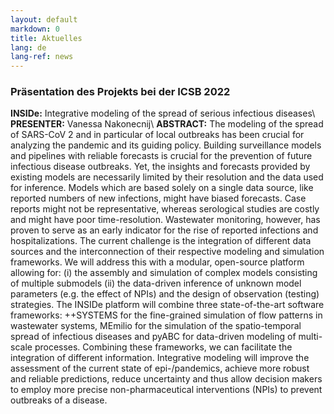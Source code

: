 ```yaml
---
layout: default
markdown: 0
title: Aktuelles
lang: de
lang-ref: news
---
```


### Präsentation des Projekts bei der ICSB 2022
**INSIDe:** Integrative modeling of the spread of serious infectious diseases\\
**PRESENTER:** Vanessa Nakonecnij\\
**ABSTRACT:** The modeling of the spread of SARS-CoV 2 and in particular of local outbreaks has been crucial for analyzing the pandemic and its guiding policy. Building surveillance models and pipelines with reliable forecasts is crucial for the prevention of future infectious disease outbreaks. Yet, the insights and forecasts provided by existing models are necessarily limited by their resolution and the data used for inference. Models which are based solely on a single data source, like reported numbers of new infections, might have biased forecasts. Case reports might not be representative, whereas serological studies are costly and might have poor time-resolution. Wastewater monitoring, however, has proven to serve as an early indicator for the rise of reported infections and hospitalizations. The current challenge is the integration of different data sources and the interconnection of their respective modeling and simulation frameworks. We will address this with a modular, open-source platform allowing for: (i) the assembly and simulation of complex models consisting of multiple submodels (ii) the data-driven inference of unknown model parameters (e.g. the effect of NPIs) and the design of observation (testing) strategies. The INSIDe platform will combine three state-of-the-art software frameworks: ++SYSTEMS for the fine-grained simulation of flow patterns in wastewater systems, MEmilio for the simulation of the spatio-temporal spread of infectious diseases and pyABC for data-driven modeling of multi-scale processes. Combining these frameworks, we can facilitate the integration of different information. Integrative modeling will improve the assessment of the current state of epi-/pandemics, achieve more robust and reliable predictions, reduce uncertainty and thus allow decision makers to employ more precise non-pharmaceutical interventions (NPIs) to prevent outbreaks of a disease.